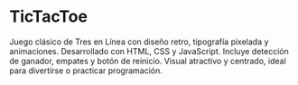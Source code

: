 # TicTacToe
Juego clásico de Tres en Línea con diseño retro, tipografía pixelada y animaciones. Desarrollado con HTML, CSS y JavaScript. Incluye detección de ganador, empates y botón de reinicio. Visual atractivo y centrado, ideal para divertirse o practicar programación.
